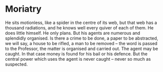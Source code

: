 # Moriatry

He sits motionless, like a spider in the centre of its web, but that web has a thousand radiations, and he knows well every quiver of each of them. He does little himself. He only plans. But his agents are numerous and splendidly organised. Is there a crime to be done, a paper to be abstracted, we will say, a house to be rifled, a man to be removed – the word is passed to the Professor, the matter is organised and carried out. The agent may be caught. In that case money is found for his bail or his defence. But the central power which uses the agent is never caught – never so much as suspected.
